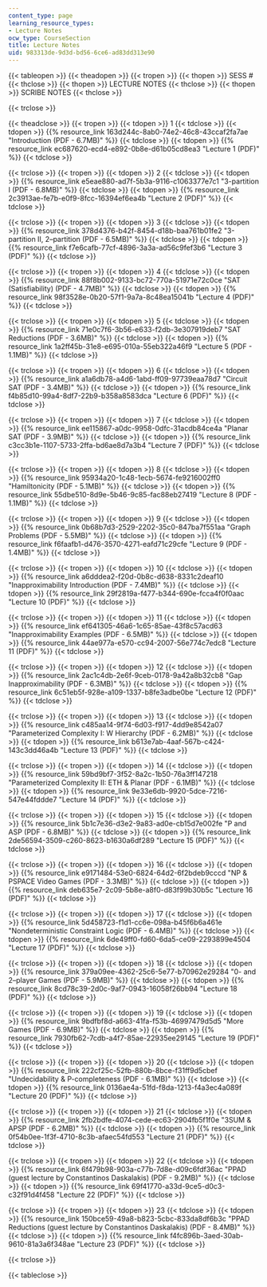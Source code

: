 ```yaml
---
content_type: page
learning_resource_types:
- Lecture Notes
ocw_type: CourseSection
title: Lecture Notes
uid: 983313de-9d3d-bd56-6ce6-ad83dd313e90
---
```


{{< tableopen >}}
{{< theadopen >}}
{{< tropen >}}
{{< thopen >}}
SESS #
{{< thclose >}}
{{< thopen >}}
LECTURE NOTES
{{< thclose >}}
{{< thopen >}}
SCRIBE NOTES
{{< thclose >}}

{{< trclose >}}

{{< theadclose >}}
{{< tropen >}}
{{< tdopen >}}
1
{{< tdclose >}}
{{< tdopen >}}
{{% resource_link 163d244c-8ab0-74e2-46c8-43ccaf2fa7ae "Introduction (PDF - 6.7MB)" %}}
{{< tdclose >}}
{{< tdopen >}}
{{% resource_link ec687620-ecd4-e892-0b8e-d61b05cd8ea3 "Lecture 1 (PDF)" %}}
{{< tdclose >}}

{{< trclose >}}
{{< tropen >}}
{{< tdopen >}}
2
{{< tdclose >}}
{{< tdopen >}}
{{% resource_link e5eae880-ad7f-5b3a-9116-c1063377e7c1 "3-partition I (PDF - 6.8MB)" %}}
{{< tdclose >}}
{{< tdopen >}}
{{% resource_link 2c3913ae-fe7b-e0f9-8fcc-16394ef6ea4b "Lecture 2 (PDF)" %}}
{{< tdclose >}}

{{< trclose >}}
{{< tropen >}}
{{< tdopen >}}
3
{{< tdclose >}}
{{< tdopen >}}
{{% resource_link 378d4376-b42f-8454-d18b-baa761b01fe2 "3-partition II, 2–partition (PDF - 6.5MB)" %}}
{{< tdclose >}}
{{< tdopen >}}
{{% resource_link f7e6cafb-77cf-4896-3a3a-ad56c9fef3b6 "Lecture 3 (PDF)" %}}
{{< tdclose >}}

{{< trclose >}}
{{< tropen >}}
{{< tdopen >}}
4
{{< tdclose >}}
{{< tdopen >}}
{{% resource_link 88f8b002-9133-bc72-770a-51971e72c0ce "SAT (Satisfiability) (PDF - 4.7MB)" %}}
{{< tdclose >}}
{{< tdopen >}}
{{% resource_link 98f3528e-0b20-57f1-9a7a-8c48ea15041b "Lecture 4 (PDF)" %}}
{{< tdclose >}}

{{< trclose >}}
{{< tropen >}}
{{< tdopen >}}
5
{{< tdclose >}}
{{< tdopen >}}
{{% resource_link 71e0c7f6-3b56-e633-f2db-3e307919deb7 "SAT Reductions (PDF - 3.6MB)" %}}
{{< tdclose >}}
{{< tdopen >}}
{{% resource_link 1a2ff45b-31e8-e695-010a-55eb322a46f9 "Lecture 5 (PDF - 1.1MB)" %}}
{{< tdclose >}}

{{< trclose >}}
{{< tropen >}}
{{< tdopen >}}
6
{{< tdclose >}}
{{< tdopen >}}
{{% resource_link a1a6db78-a4d6-1abd-ff09-97739eaa78d7 "Circuit SAT (PDF - 3.4MB)" %}}
{{< tdclose >}}
{{< tdopen >}}
{{% resource_link f4b85d10-99a4-8df7-22b9-b358a8583dca "Lecture 6 (PDF)" %}}
{{< tdclose >}}

{{< trclose >}}
{{< tropen >}}
{{< tdopen >}}
7
{{< tdclose >}}
{{< tdopen >}}
{{% resource_link ee115867-a0dc-9958-0dfc-31acdb84ce4a "Planar SAT (PDF - 3.9MB)" %}}
{{< tdclose >}}
{{< tdopen >}}
{{% resource_link c3cc3b1e-1107-5733-2ffa-bd6ae8d7a3b4 "Lecture 7 (PDF)" %}}
{{< tdclose >}}

{{< trclose >}}
{{< tropen >}}
{{< tdopen >}}
8
{{< tdclose >}}
{{< tdopen >}}
{{% resource_link 95934a20-1c48-1ecb-5674-fe9216002ff0 "Hamiltonicity (PDF - 5.1MB)" %}}
{{< tdclose >}}
{{< tdopen >}}
{{% resource_link 55dbe510-8d9e-5b46-9c85-fac88eb27419 "Lecture 8 (PDF - 1.1MB)" %}}
{{< tdclose >}}

{{< trclose >}}
{{< tropen >}}
{{< tdopen >}}
9
{{< tdclose >}}
{{< tdopen >}}
{{% resource_link 0b68b7d3-2529-2202-35c0-847ba7f551aa "Graph Problems (PDF - 5.5MB)" %}}
{{< tdclose >}}
{{< tdopen >}}
{{% resource_link f6faafb1-d476-3570-4271-eafd71c29cfe "Lecture 9 (PDF - 1.4MB)" %}}
{{< tdclose >}}

{{< trclose >}}
{{< tropen >}}
{{< tdopen >}}
10
{{< tdclose >}}
{{< tdopen >}}
{{% resource_link a6dddea2-f20d-0b8c-d638-8331c2deaf10 "Inapproximability Introduction (PDF - 7.4MB)" %}}
{{< tdclose >}}
{{< tdopen >}}
{{% resource_link 29f2819a-f477-b344-690e-fcca4f0f0aac "Lecture 10 (PDF)" %}}
{{< tdclose >}}

{{< trclose >}}
{{< tropen >}}
{{< tdopen >}}
11
{{< tdclose >}}
{{< tdopen >}}
{{% resource_link ef641305-46a6-1c65-85ae-43f8c57acd63 "Inapproximability Examples (PDF - 6.5MB)" %}}
{{< tdclose >}}
{{< tdopen >}}
{{% resource_link 44ae977a-e570-cc94-2007-56e774c7edc8 "Lecture 11 (PDF)" %}}
{{< tdclose >}}

{{< trclose >}}
{{< tropen >}}
{{< tdopen >}}
12
{{< tdclose >}}
{{< tdopen >}}
{{% resource_link 2ac1c4db-2e6f-9ceb-0178-9a42a8b32cb8 "Gap Inapproximability (PDF - 6.3MB)" %}}
{{< tdclose >}}
{{< tdopen >}}
{{% resource_link 6c51eb5f-928e-a109-1337-b8fe3adbe0be "Lecture 12 (PDF)" %}}
{{< tdclose >}}

{{< trclose >}}
{{< tropen >}}
{{< tdopen >}}
13
{{< tdclose >}}
{{< tdopen >}}
{{% resource_link c485aa14-9f74-6d03-f917-4dd9e8542a07 "Parameterized Complexity I: W Hierarchy (PDF - 6.2MB)" %}}
{{< tdclose >}}
{{< tdopen >}}
{{% resource_link b613e7ab-4aaf-567b-c424-143c3dd46a4b "Lecture 13 (PDF)" %}}
{{< tdclose >}}

{{< trclose >}}
{{< tropen >}}
{{< tdopen >}}
14
{{< tdclose >}}
{{< tdopen >}}
{{% resource_link 59bd9bf7-3f52-8a2c-1b50-76a3ff147218 "Parameterized Complexity II: ETH & Planar (PDF - 6.1MB)" %}}
{{< tdclose >}}
{{< tdopen >}}
{{% resource_link 9e33e6db-9920-5dce-7216-547e44fddde7 "Lecture 14 (PDF)" %}}
{{< tdclose >}}

{{< trclose >}}
{{< tropen >}}
{{< tdopen >}}
15
{{< tdclose >}}
{{< tdopen >}}
{{% resource_link 5b1c7e36-d3e2-9a83-ad0e-cb15d7e002fe "P and ASP (PDF - 6.8MB)" %}}
{{< tdclose >}}
{{< tdopen >}}
{{% resource_link 2de56594-3509-c260-8623-b1630a6df289 "Lecture 15 (PDF)" %}}
{{< tdclose >}}

{{< trclose >}}
{{< tropen >}}
{{< tdopen >}}
16
{{< tdclose >}}
{{< tdopen >}}
{{% resource_link e9171484-53e0-6824-64d2-6f2bdeb9cccd "NP & PSPACE Video Games (PDF - 3.3MB)" %}}
{{< tdclose >}}
{{< tdopen >}}
{{% resource_link deb635e7-2c09-5b8e-a8f0-d83f99b30b5c "Lecture 16 (PDF)" %}}
{{< tdclose >}}

{{< trclose >}}
{{< tropen >}}
{{< tdopen >}}
17
{{< tdclose >}}
{{< tdopen >}}
{{% resource_link 5d458723-f1d1-cc6e-098a-b45f6b6a461e "Nondeterministic Constraint Logic (PDF - 6.4MB)" %}}
{{< tdclose >}}
{{< tdopen >}}
{{% resource_link 6de49ff0-fd60-6da5-ce09-2293899e4504 "Lecture 17 (PDF)" %}}
{{< tdclose >}}

{{< trclose >}}
{{< tropen >}}
{{< tdopen >}}
18
{{< tdclose >}}
{{< tdopen >}}
{{% resource_link 379a09ee-4362-25c6-5e77-b70962e29284 "0- and 2–player Games (PDF - 5.9MB)" %}}
{{< tdclose >}}
{{< tdopen >}}
{{% resource_link 8cd78c39-2d0c-9af7-0943-16058f26bb94 "Lecture 18 (PDF)" %}}
{{< tdclose >}}

{{< trclose >}}
{{< tropen >}}
{{< tdopen >}}
19
{{< tdclose >}}
{{< tdopen >}}
{{% resource_link 9bdfbf8d-a663-41fa-f53b-46997479d5d5 "More Games (PDF - 6.9MB)" %}}
{{< tdclose >}}
{{< tdopen >}}
{{% resource_link 7930fb62-7cdb-a4f7-85ae-22935ee29145 "Lecture 19 (PDF)" %}}
{{< tdclose >}}

{{< trclose >}}
{{< tropen >}}
{{< tdopen >}}
20
{{< tdclose >}}
{{< tdopen >}}
{{% resource_link 222cf25c-52fb-880b-8bce-f31ff9d5cbef "Undecidability & P-completeness (PDF - 6.1MB)" %}}
{{< tdclose >}}
{{< tdopen >}}
{{% resource_link 0136ae4a-51fd-f8da-1213-f4a3ec4a089f "Lecture 20 (PDF)" %}}
{{< tdclose >}}

{{< trclose >}}
{{< tropen >}}
{{< tdopen >}}
21
{{< tdclose >}}
{{< tdopen >}}
{{% resource_link 2fb2bdfe-4074-cede-ec63-2904fb5f1f0e "3SUM & APSP (PDF - 6.2MB)" %}}
{{< tdclose >}}
{{< tdopen >}}
{{% resource_link 0f54b0ee-1f3f-4710-8c3b-afaec54fd553 "Lecture 21 (PDF)" %}}
{{< tdclose >}}

{{< trclose >}}
{{< tropen >}}
{{< tdopen >}}
22
{{< tdclose >}}
{{< tdopen >}}
{{% resource_link 6f479b98-903a-c77b-7d8e-d09c6fdf36ac "PPAD (guest lecture by Constantinos Daskalakis) (PDF - 9.2MB)" %}}
{{< tdclose >}}
{{< tdopen >}}
{{% resource_link 69f41770-a33d-9ce5-d0c3-c32f91d4f458 "Lecture 22 (PDF)" %}}
{{< tdclose >}}

{{< trclose >}}
{{< tropen >}}
{{< tdopen >}}
23
{{< tdclose >}}
{{< tdopen >}}
{{% resource_link 150bce59-49a8-b823-5cbc-833da8df6b3c "PPAD Reductions (guest lecture by Constantinos Daskalakis) (PDF - 8.4MB)" %}}
{{< tdclose >}}
{{< tdopen >}}
{{% resource_link f4fc896b-3aed-30ab-9610-81a3a6f348ae "Lecture 23 (PDF)" %}}
{{< tdclose >}}

{{< trclose >}}

{{< tableclose >}}